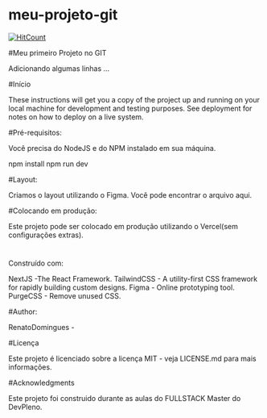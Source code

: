 
# meu-projeto-git

[![HitCount](http://hits.dwyl.com/{username}/{project}.svg)](http://hits.dwyl.com/{username}/{project})

#Meu primeiro Projeto no GIT

  Adicionando algumas linhas ...

#Início

These instructions will get you a copy of the project up and running on your local machine for development and testing
purposes. See deployment for notes on how to deploy on a live system.

#Pré-requisitos:

Você precisa do NodeJS e do NPM instalado em sua máquina.

npm install
npm run dev

#Layout:

Criamos o layout utilizando o Figma. Você pode encontrar o arquivo aqui.

#Colocando em produção:

Este projeto pode ser colocado em produção utilizando o Vercel(sem configurações extras).

#
Construído com:

NextJS -The React Framework.
TailwindCSS - A utility-first CSS framework for rapidly building custom designs.
Figma - Online prototyping tool.
PurgeCSS - Remove unused CSS.

#Author:

RenatoDomingues -

#Licença

Este projeto é licenciado sobre a licença MIT - veja LICENSE.md para mais informações.

#Acknowledgments

Este projeto foi construido durante as aulas do FULLSTACK Master do DevPleno.
